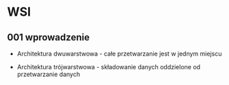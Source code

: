 # WSI

## 001 wprowadzenie

- Architektura dwuwarstwowa - całe przetwarzanie jest w jednym miejscu

- Architektura trójwarstwowa - składowanie danych oddzielone od przetwarzanie danych
